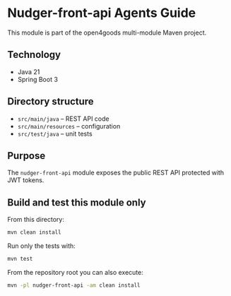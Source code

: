 # Nudger-front-api Agents Guide

This module is part of the open4goods multi-module Maven project.

## Technology

- Java 21
- Spring Boot 3

## Directory structure

- `src/main/java` – REST API code
- `src/main/resources` – configuration
- `src/test/java` – unit tests

## Purpose

The `nudger-front-api` module exposes the public REST API protected with JWT tokens.

## Build and test this module only

From this directory:

```bash
mvn clean install
```

Run only the tests with:

```bash
mvn test
```

From the repository root you can also execute:

```bash
mvn -pl nudger-front-api -am clean install
```
